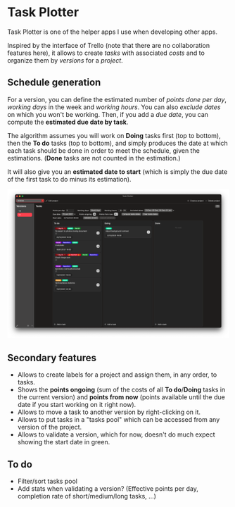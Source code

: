 # Task Plotter

Task Plotter is one of the helper apps I use when developing other apps.

Inspired by the interface of Trello (note that there are no collaboration features here), it allows to create *tasks* with associated *costs* and to organize them by *versions* for a *project*. 

## Schedule generation

For a version, you can define the estimated number of *points done per day*, *working days* in the week and *working hours*. You can also *exclude dates* on which you won't be working. 
Then, if you add a *due date*, you can compute the **estimated due date by task**. 

The algorithm assumes you will work on **Doing** tasks first (top to bottom), then the **To do** tasks (top to bottom), and simply produces the date at which each task should be done in order to meet the schedule, given the estimations.
(**Done** tasks are not counted in the estimation.)

It will also give you an **estimated date to start** (which is simply the due date of the first task to do minus its estimation).

![alt text](github-previews/main.png)

## Secondary features 

- Allows to create labels for a project and assign them, in any order, to tasks.
- Shows the **points ongoing** (sum of the costs of all **To do**/**Doing** tasks in the current version) and **points from now** (points available until the due date if you start working on it right now).
- Allows to move a task to another version by right-clicking on it.
- Allows to put tasks in a "tasks pool" which can be accessed from any version of the project. 
- Allows to validate a version, which for now, doesn't do much expect showing the start date in green.

## To do

- Filter/sort tasks pool
- Add stats when validating a version? (Effective points per day, completion rate of short/medium/long tasks, ...)

